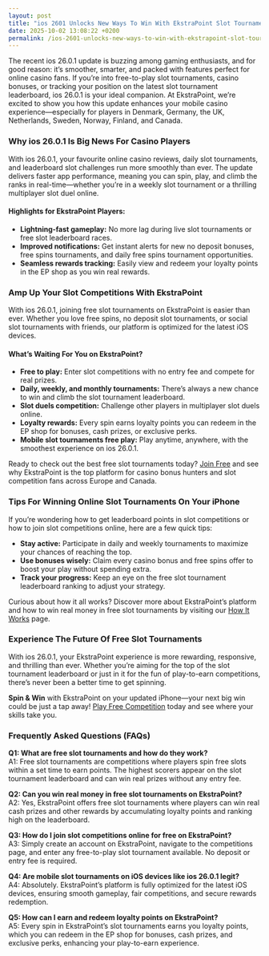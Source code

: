 ```yaml
---
layout: post
title: "ios 2601 Unlocks New Ways To Win With EkstraPoint Slot Tournaments"
date: 2025-10-02 13:08:22 +0200
permalink: /ios-2601-unlocks-new-ways-to-win-with-ekstrapoint-slot-tournaments/
---
```

The recent ios 26.0.1 update is buzzing among gaming enthusiasts, and for good reason: it’s smoother, smarter, and packed with features perfect for online casino fans. If you’re into free-to-play slot tournaments, casino bonuses, or tracking your position on the latest slot tournament leaderboard, ios 26.0.1 is your ideal companion. At EkstraPoint, we’re excited to show you how this update enhances your mobile casino experience—especially for players in Denmark, Germany, the UK, Netherlands, Sweden, Norway, Finland, and Canada.

### Why ios 26.0.1 Is Big News For Casino Players

With ios 26.0.1, your favourite online casino reviews, daily slot tournaments, and leaderboard slot challenges run more smoothly than ever. The update delivers faster app performance, meaning you can spin, play, and climb the ranks in real-time—whether you’re in a weekly slot tournament or a thrilling multiplayer slot duel online.

#### Highlights for EkstraPoint Players:

- **Lightning-fast gameplay:** No more lag during live slot tournaments or free slot leaderboard races.
- **Improved notifications:** Get instant alerts for new no deposit bonuses, free spins tournaments, and daily free spins tournament opportunities.
- **Seamless rewards tracking:** Easily view and redeem your loyalty points in the EP shop as you win real rewards.

### Amp Up Your Slot Competitions With EkstraPoint

With ios 26.0.1, joining free slot tournaments on EkstraPoint is easier than ever. Whether you love free spins, no deposit slot tournaments, or social slot tournaments with friends, our platform is optimized for the latest iOS devices.

#### What’s Waiting For You on EkstraPoint?

- **Free to play:** Enter slot competitions with no entry fee and compete for real prizes.
- **Daily, weekly, and monthly tournaments:** There’s always a new chance to win and climb the slot tournament leaderboard.
- **Slot duels competition:** Challenge other players in multiplayer slot duels online.
- **Loyalty rewards:** Every spin earns loyalty points you can redeem in the EP shop for bonuses, cash prizes, or exclusive perks.
- **Mobile slot tournaments free play:** Play anytime, anywhere, with the smoothest experience on ios 26.0.1.

Ready to check out the best free slot tournaments today? [Join Free](https://ekstrapoint.com/competitions) and see why EkstraPoint is the top platform for casino bonus hunters and slot competition fans across Europe and Canada.

### Tips For Winning Online Slot Tournaments On Your iPhone

If you’re wondering how to get leaderboard points in slot competitions or how to join slot competitions online, here are a few quick tips:

- **Stay active:** Participate in daily and weekly tournaments to maximize your chances of reaching the top.
- **Use bonuses wisely:** Claim every casino bonus and free spins offer to boost your play without spending extra.
- **Track your progress:** Keep an eye on the free slot tournament leaderboard ranking to adjust your strategy.

Curious about how it all works? Discover more about EkstraPoint’s platform and how to win real money in free slot tournaments by visiting our [How It Works](https://ekstrapoint.com/how-it-works) page.

### Experience The Future Of Free Slot Tournaments

With ios 26.0.1, your EkstraPoint experience is more rewarding, responsive, and thrilling than ever. Whether you’re aiming for the top of the slot tournament leaderboard or just in it for the fun of play-to-earn competitions, there’s never been a better time to get spinning.

**Spin & Win** with EkstraPoint on your updated iPhone—your next big win could be just a tap away! [Play Free Competition](https://ekstrapoint.com/competitions) today and see where your skills take you.

### Frequently Asked Questions (FAQs)

**Q1: What are free slot tournaments and how do they work?**  
A1: Free slot tournaments are competitions where players spin free slots within a set time to earn points. The highest scorers appear on the slot tournament leaderboard and can win real prizes without any entry fee.

**Q2: Can you win real money in free slot tournaments on EkstraPoint?**  
A2: Yes, EkstraPoint offers free slot tournaments where players can win real cash prizes and other rewards by accumulating loyalty points and ranking high on the leaderboard.

**Q3: How do I join slot competitions online for free on EkstraPoint?**  
A3: Simply create an account on EkstraPoint, navigate to the competitions page, and enter any free-to-play slot tournament available. No deposit or entry fee is required.

**Q4: Are mobile slot tournaments on iOS devices like ios 26.0.1 legit?**  
A4: Absolutely. EkstraPoint’s platform is fully optimized for the latest iOS devices, ensuring smooth gameplay, fair competitions, and secure rewards redemption.

**Q5: How can I earn and redeem loyalty points on EkstraPoint?**  
A5: Every spin in EkstraPoint’s slot tournaments earns you loyalty points, which you can redeem in the EP shop for bonuses, cash prizes, and exclusive perks, enhancing your play-to-earn experience.

<script type="application/ld+json">
{
  "@context": "https://schema.org",
  "@type": "BlogPosting",
  "headline": "ios 26.0.1 Unlocks New Ways To Win With EkstraPoint Slot Tournaments",
  "description": "Discover how the ios 26.0.1 update enhances your experience with EkstraPoint’s free-to-play slot tournaments, casino bonuses, and leaderboard challenges across Europe and Canada.",
  "image": "https://ekstrapoint.com/assets/images/ios-slot-tournament.jpg",
  "author": {
    "@type": "Person",
    "name": "EkstraPoint"
  },
  "publisher": {
    "@type": "Person",
    "name": "EkstraPoint"
  },
  "datePublished": "2024-06-01",
  "dateModified": "2024-06-01",
  "mainEntityOfPage": {
    "@type": "WebPage",
    "@id": "https://ekstrapoint.com/blog/ios-26-0-1-ekstrapoint-slot-tournaments"
  },
  "keywords": "casino bonus, no deposit bonus, free spins, online casino reviews, EkstraPoint, free to play, free slot tournaments, slot competitions, online slot tournaments, slot tournament leaderboard, daily slot tournaments, weekly slot tournaments, monthly slot tournaments, no deposit slot tournament, live slot tournaments, social slot tournaments, free spins tournaments, slot duels competition, leaderboard slot challenge, free slot tournaments win real money, daily free spins tournament, multiplayer slot duels online, free casino slot competitions no entry fee, mobile slot tournaments free play, free slot leaderboard races, loyalty points, play-to-earn, slot tournament cash prize pool, free spins leaderboard competition, real money free slot competitions, free slot competitions with prizes, play slots competition online free, free slot tournament leaderboard ranking, weekly free spins slot races, no deposit leaderboard slots challenge, free to enter slot tournament, tips for winning online slot tournaments",
  "articleSection": "iGaming, Casino Reviews, Loyalty Programs, Sweepstakes, Free-to-play slot competitions platform",
  "inLanguage": "en-US"
}
</script>

<script type="application/ld+json">
{
  "@context": "https://schema.org",
  "@type": "FAQPage",
  "mainEntity": [
    {
      "@type": "Question",
      "name": "What are free slot tournaments and how do they work?",
      "acceptedAnswer": {
        "@type": "Answer",
        "text": "Free slot tournaments are competitions where players spin free slots within a set time to earn points. The highest scorers appear on the slot tournament leaderboard and can win real prizes without any entry fee."
      }
    },
    {
      "@type": "Question",
      "name": "Can you win real money in free slot tournaments on EkstraPoint?",
      "acceptedAnswer": {
        "@type": "Answer",
        "text": "Yes, EkstraPoint offers free slot tournaments where players can win real cash prizes and other rewards by accumulating loyalty points and ranking high on the leaderboard."
      }
    },
    {
      "@type": "Question",
      "name": "How do I join slot competitions online for free on EkstraPoint?",
      "acceptedAnswer": {
        "@type": "Answer",
        "text": "Simply create an account on EkstraPoint, navigate to the competitions page, and enter any free-to-play slot tournament available. No deposit or entry fee is required."
      }
    },
    {
      "@type": "Question",
      "name": "Are mobile slot tournaments on iOS devices like ios 26.0.1 legit?",
      "acceptedAnswer": {
        "@type": "Answer",
        "text": "Absolutely. EkstraPoint’s platform is fully optimized for the latest iOS devices, ensuring smooth gameplay, fair competitions, and secure rewards redemption."
      }
    },
    {
      "@type": "Question",
      "name": "How can I earn and redeem loyalty points on EkstraPoint?",
      "acceptedAnswer": {
        "@type": "Answer",
        "text": "Every spin in EkstraPoint’s slot tournaments earns you loyalty points, which you can redeem in the EP shop for bonuses, cash prizes, and exclusive perks, enhancing your play-to-earn experience."
      }
    }
  ]
}
</script>